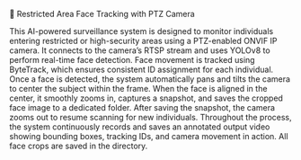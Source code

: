 🚨 Restricted Area Face Tracking with PTZ Camera

This AI-powered surveillance system is designed to monitor individuals entering restricted or high-security areas using a PTZ-enabled ONVIF IP camera. It connects to the camera’s RTSP stream and uses YOLOv8 to perform real-time face detection. Face movement is tracked using ByteTrack, which ensures consistent ID assignment for each individual. Once a face is detected, the system automatically pans and tilts the camera to center the subject within the frame. When the face is aligned in the center, it smoothly zooms in, captures a snapshot, and saves the cropped face image to a dedicated folder. After saving the snapshot, the camera zooms out to resume scanning for new individuals. Throughout the process, the system continuously records and saves an annotated output video showing bounding boxes, tracking IDs, and camera movement in action. All face crops are saved in the directory.




    

